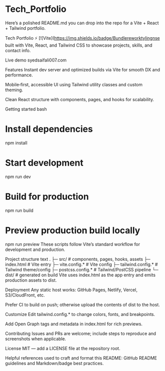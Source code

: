 # Tech_Portfolio


Here’s a polished README.md you can drop into the repo for a Vite + React + Tailwind portfolio.

Tech Portfolio ⚡
[![Vite](https://img.shields.io/badge/Bundlereworktylingnse built with Vite, React, and Tailwind CSS to showcase projects, skills, and contact info.

Live demo
syedsaifali007.com

Features
Instant dev server and optimized builds via Vite for smooth DX and performance.

Mobile‑first, accessible UI using Tailwind utility classes and custom theming.

Clean React structure with components, pages, and hooks for scalability.

Getting started
bash
# Install dependencies
npm install

# Start development
npm run dev

# Build for production
npm run build

# Preview production build locally
npm run preview
These scripts follow Vite’s standard workflow for development and production.

Project structure
text
.
├─ src/                # components, pages, hooks, assets
├─ index.html          # Vite entry
├─ vite.config.*       # Vite config
├─ tailwind.config.*   # Tailwind theme/config
├─ postcss.config.*    # Tailwind/PostCSS pipeline
└─ dist/               # generated on build
Vite uses index.html as the app entry and emits production assets to dist.

Deployment
Any static host works: GitHub Pages, Netlify, Vercel, S3/CloudFront, etc.

Prefer CI to build on push; otherwise upload the contents of dist to the host.

Customize
Edit tailwind.config.* to change colors, fonts, and breakpoints.

Add Open Graph tags and metadata in index.html for rich previews.

Contributing
Issues and PRs are welcome; include steps to reproduce and screenshots when applicable.

License
MIT — add a LICENSE file at the repository root.

Helpful references used to craft and format this README: GitHub README guidelines and Markdown/badge best practices.
